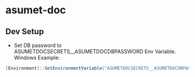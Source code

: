 # asumet-doc

## Dev Setup
* Set DB password to ASUMETDOCSECRETS__ASUMETDOCDBPASSWORD Env Variable. Windows Example:
```C#
[Environment]::SetEnvironmentVariable("ASUMETDOCSECRETS__ASUMETDOCDBPASSWORD", "MyPass", [System.EnvironmentVariableTarget]::User)
```
